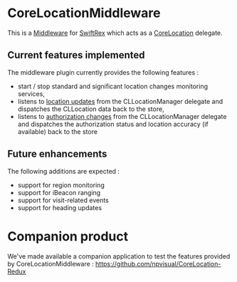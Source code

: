 # CoreLocationMiddleware

This is a [Middleware](https://github.com/SwiftRex/SwiftRex#middleware) for [SwiftRex](https://github.com/SwiftRex/SwiftRex) which acts as a [CoreLocation](https://developer.apple.com/documentation/corelocation) delegate.

## Current features implemented

The middleware plugin currently provides the following features : 
* start / stop standard and significant location changes monitoring services,
* listens to [location updates](https://developer.apple.com/documentation/corelocation/cllocationmanagerdelegate/1423615-locationmanager) from the CLLocationManager delegate and dispatches the CLLocation data back to the store,
* listens to [authorization changes](https://developer.apple.com/documentation/corelocation/cllocationmanagerdelegate/3563956-locationmanagerdidchangeauthoriz) from the CLLocationManager delegate and dispatches the authorization status and location accuracy (if available) back to the store

## Future enhancements

The following additions are expected : 
* support for region monitoring
* support for iBeacon ranging
* support for visit-related events
* support for heading updates

# Companion product

We've made available a companion application to test the features provided by CoreLocationMiddleware : 
https://github.com/npvisual/CoreLocation-Redux
